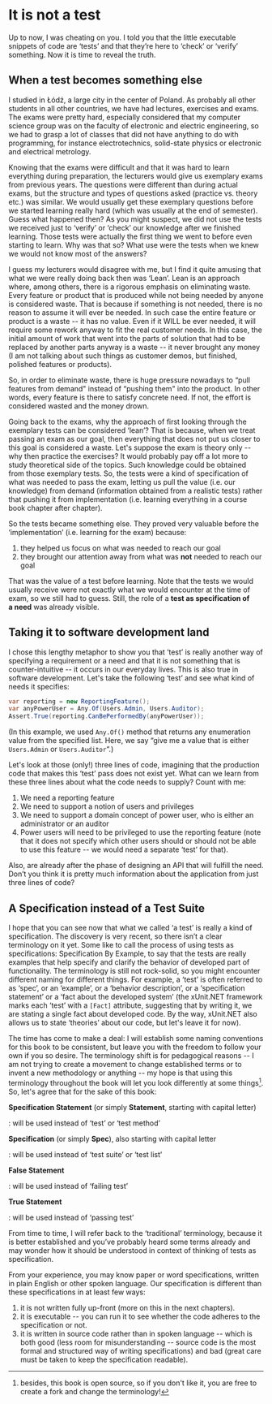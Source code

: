 It is not a test
================

Up to now, I was cheating on you. I told you that the little executable snippets of code are ‘tests’ and that they’re here to ‘check’ or ‘verify’ something. Now it is time to reveal the truth.

When a test becomes something else 
----------------------------------

I studied in Łódź, a large city in the center of Poland. As probably all other students in all other countries, we have had lectures, exercises and exams. The exams were pretty hard, especially considered that my computer science group was on the faculty of electronic and electric engineering, so we had to grasp a lot of classes that did not have anything to do with programming, for instance electrotechnics, solid-state physics or electronic and electrical metrology.

Knowing that the exams were difficult and that it was hard to learn everything during preparation, the lecturers would give us exemplary exams from previous years. The questions were different than during actual exams, but the structure and types of questions asked (practice vs. theory etc.) was similar. We would usually get these exemplary questions before we started learning really hard (which was usually at the end of semester). Guess what happened then? As you might suspect, we did not use the tests we received just to ‘verify’ or ‘check’ our knowledge after we finished learning. Those tests were actually the first thing we went to before even starting to learn. Why was that so? What use were the tests when we knew we would not know most of the answers?

I guess my lecturers would disagree with me, but I find it quite amusing that what we were really doing back then was ‘Lean’. Lean is an approach where, among others, there is a rigorous emphasis on eliminating waste. Every feature or product that is produced while not being needed by anyone is considered waste. That is because if something is not needed, there is no reason to assume it will ever be needed. In such case the entire feature or product is a waste -- it has no value. Even if it WILL be ever needed, it will require some rework anyway to fit the real customer needs. In this case, the initial amount of work that went into the parts of solution that had to be replaced by another parts anyway is a waste -- it never brought any money (I am not talking about such things as customer demos, but finished, polished features or products).

So, in order to eliminate waste, there is huge pressure nowadays to “pull features from demand" instead of “pushing them" into the product. In other words, every feature is there to satisfy concrete need. If not, the effort is considered wasted and the money drown.

Going back to the exams, why the approach of first looking through the exemplary tests can be considered ‘lean’? That is because, when we treat passing an exam as our goal, then everything that does not put us closer to this goal is considered a waste. Let's suppose the exam is theory only -- why then practice the exercises? It would probably pay off a lot more to study theoretical side of the topics. Such knowledge could be obtained from those exemplary tests. So, the tests were a kind of specification of what was needed to pass the exam, letting us pull the value (i.e. our knowledge) from demand (information obtained from a realistic tests) rather that pushing it from implementation (i.e. learning everything in a course book chapter after chapter).

So the tests became something else. They proved very valuable before the ‘implementation’ (i.e. learning for the exam) because:

1.  they helped us focus on what was needed to reach our goal
2.  they brought our attention away from what was **not** needed to reach our goal

That was the value of a test before learning. Note that the tests we would usually receive were not exactly what we would encounter at the time of exam, so we still had to guess. Still, the role of a **test as specification of a need** was already visible.

Taking it to software development land
--------------------------------------

I chose this lengthy metaphor to show you that ‘test’ is really another way of specifying a requirement or a need and that it is not something that is counter-intuitive -- it occurs in our everyday lives. This is also true in software development. Let's take the following ‘test’ and see what kind of needs it specifies: 

```csharp
var reporting = new ReportingFeature();
var anyPowerUser = Any.Of(Users.Admin, Users.Auditor);
Assert.True(reporting.CanBePerformedBy(anyPowerUser));
```

(In this example, we used `Any.Of()` method that returns any enumeration value from the specified list. Here, we say “give me a value that is either `Users.Admin` or `Users.Auditor`“.)

Let's look at those (only!) three lines of code, imagining that the production code that makes this ‘test’ pass does not exist yet. What can we learn from these three lines about what the code needs to supply? Count with me: 

1.  We need a reporting feature
2.  We need to support a notion of users and privileges
3.  We need to support a domain concept of power user, who is either an administrator or an auditor
4.  Power users will need to be privileged to use the reporting feature (note that it does not specify which other users should or should not be able to use this feature -- we would need a separate ‘test’ for that).

Also, are already after the phase of designing an API that will fulfill the need. Don’t you think it is pretty much information about the application from just three lines of code?

A Specification instead of a Test Suite
---------------------------------------

I hope that you can see now that what we called ‘a test’ is really a kind of specification. The discovery is very recent, so there isn’t a clear terminology on it yet. Some like to call the process of using tests as specifications: Specification By Example, to say that the tests are really examples that help specify and clarify the behavior of developed part of functionality. The terminology is still not rock-solid, so you might encounter different naming for different things. For example, a ‘test’ is often referred to as ‘spec’, or an ‘example’, or a ‘behavior description’, or a ‘specification statement’ or a ‘fact about the developed system’ (the xUnit.NET framework marks each ‘test’ with a `[Fact]` attribute, suggesting that by writing it, we are stating a single fact about developed code. By the way, xUnit.NET also allows us to state ‘theories’ about our code, but let's leave it for now).

The time has come to make a deal: I will establish some naming conventions for this book to be consistent, but leave you with the freedom to follow your own if you so desire. The terminology shift is for pedagogical reasons -- I am not trying to create a movement to change established terms or to invent a new methodology or anything -- my hope is that using this terminology throughout the book will let you look differently at some things[^opensourcebook]. So, let's agree that for the sake of this book: 

**Specification Statement** (or simply **Statement**, starting with capital letter)

:   will be used instead of ‘test’ or ‘test method’

**Specification** (or simply **Spec**), also starting with capital letter

:   will be used instead of ‘test suite’ or ‘test list’

**False Statement**

:   will be used instead of ‘failing test’

**True Statement**

:   will be used instead of ‘passing test’

From time to time, I will refer back to the ‘traditional’ terminology, because it is better established and you’ve probably heard some terms already and may wonder how it should be understood in context of thinking of tests as specification.

From your experience, you may know paper or word specifications, written in plain English or other spoken language. Our specification is different than these specifications in at least few ways:

1.  it is not written fully up-front (more on this in the next chapters).
2.  it is executable -- you can run it to see whether the code adheres to the specification or not.
3.  it is written in source code rather than in spoken language -- which is both good (less room for misunderstanding -- source code is the most formal and structured way of writing specifications) and bad (great care must be taken to keep the specification readable).

[^opensourcebook]: besides, this book is open source, so if you don't like it, you are free to create a fork and change the terminology!